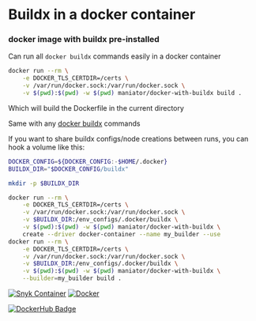 # Buildx in a docker container
### docker image with buildx pre-installed

Can run all `docker buildx` commands easily in a docker container 

```zsh
docker run --rm \
    -e DOCKER_TLS_CERTDIR=/certs \
    -v /var/run/docker.sock:/var/run/docker.sock \
    -v $(pwd):$(pwd) -w $(pwd) maniator/docker-with-buildx build .
```

Which will build the Dockerfile in the current directory

Same with any [docker buildx](https://docs.docker.com/engine/reference/commandline/buildx/) commands

If you want to share buildx configs/node creations between runs, you can hook a volume like this:

```zsh
DOCKER_CONFIG=${DOCKER_CONFIG:-$HOME/.docker}
BUILDX_DIR="$DOCKER_CONFIG/buildx"

mkdir -p $BUILDX_DIR

docker run --rm \
    -e DOCKER_TLS_CERTDIR=/certs \
    -v /var/run/docker.sock:/var/run/docker.sock \
    -v $BUILDX_DIR:/env_configs/.docker/buildx \
    -v $(pwd):$(pwd) -w $(pwd) maniator/docker-with-buildx \
    create --driver docker-container --name my_builder --use
docker run --rm \
    -e DOCKER_TLS_CERTDIR=/certs \
    -v /var/run/docker.sock:/var/run/docker.sock \
    -v $BUILDX_DIR:/env_configs/.docker/buildx \
    -v $(pwd):$(pwd) -w $(pwd) maniator/docker-with-buildx \
    --builder=my_builder build .
```

[![Snyk Container](https://github.com/maniator/dind-buildx/actions/workflows/snyk-container-analysis.yml/badge.svg)](https://github.com/maniator/dind-buildx/actions/workflows/snyk-container-analysis.yml)
[![Docker](https://github.com/maniator/dind-buildx/actions/workflows/docker-publish.yml/badge.svg)](https://github.com/maniator/dind-buildx/actions/workflows/docker-publish.yml)

[![DockerHub Badge](http://dockeri.co/image/maniator/docker-with-buildx)](https://hub.docker.com/r/maniator/docker-with-buildx/)
